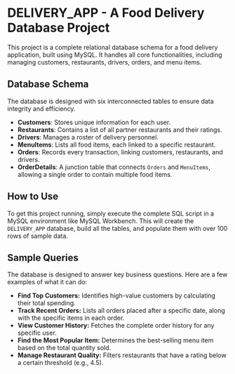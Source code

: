 # DELIVERY_APP - A Food Delivery Database Project

This project is a complete relational database schema for a food delivery application, built using MySQL. It handles all core functionalities, including managing customers, restaurants, drivers, orders, and menu items.

## Database Schema

The database is designed with six interconnected tables to ensure data integrity and efficiency.

-   **Customers**: Stores unique information for each user.
-   **Restaurants**: Contains a list of all partner restaurants and their ratings.
-   **Drivers**: Manages a roster of delivery personnel.
-   **MenuItems**: Lists all food items, each linked to a specific restaurant.
-   **Orders**: Records every transaction, linking customers, restaurants, and drivers.
-   **OrderDetails**: A junction table that connects `Orders` and `MenuItems`, allowing a single order to contain multiple food items.


## How to Use

To get this project running, simply execute the complete SQL script in a MySQL environment like MySQL Workbench. This will create the `DELIVERY_APP` database, build all the tables, and populate them with over 100 rows of sample data.

## Sample Queries

The database is designed to answer key business questions. Here are a few examples of what it can do:

-   **Find Top Customers:** Identifies high-value customers by calculating their total spending.
-   **Track Recent Orders:** Lists all orders placed after a specific date, along with the specific items in each order.
-   **View Customer History:** Fetches the complete order history for any specific user.
-   **Find the Most Popular Item:** Determines the best-selling menu item based on the total quantity sold.
-   **Manage Restaurant Quality:** Filters restaurants that have a rating below a certain threshold (e.g., 4.5).
